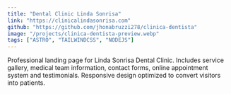 ```yaml
---
title: "Dental Clinic Linda Sonrisa"
link: "https://clinicalindasonrisa.com"
github: "https://github.com/jhonabruzzi278/clinica-dentista"
image: "/projects/clinica-dentista-preview.webp"
tags: ["ASTRO", "TAILWINDCSS", "NODEJS"]
---
```

Professional landing page for Linda Sonrisa Dental Clinic. Includes service gallery, medical team information, contact forms, online appointment system and testimonials. Responsive design optimized to convert visitors into patients.
